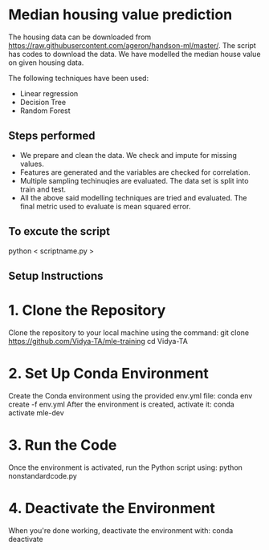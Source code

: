 # Median housing value prediction

The housing data can be downloaded from https://raw.githubusercontent.com/ageron/handson-ml/master/. The script has codes to download the data. We have modelled the median house value on given housing data. 

The following techniques have been used: 

 - Linear regression
 - Decision Tree
 - Random Forest

## Steps performed
 - We prepare and clean the data. We check and impute for missing values.
 - Features are generated and the variables are checked for correlation.
 - Multiple sampling techinuqies are evaluated. The data set is split into train and test.
 - All the above said modelling techniques are tried and evaluated. The final metric used to evaluate is mean squared error.

## To excute the script
python < scriptname.py >

## Setup Instructions

# 1. Clone the Repository
Clone the repository to your local machine using the command:
git clone https://github.com/Vidya-TA/mle-training
cd Vidya-TA

# 2. Set Up Conda Environment
Create the Conda environment using the provided env.yml file:
conda env create -f env.yml
After the environment is created, activate it:
conda activate mle-dev

# 3. Run the Code
Once the environment is activated, run the Python script using:
python nonstandardcode.py

# 4. Deactivate the Environment
When you're done working, deactivate the environment with:
conda deactivate
